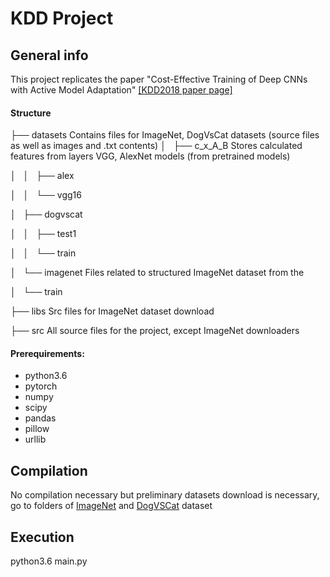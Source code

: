 # KDD Project

## General info

This project replicates the paper "Cost-Effective Training of Deep CNNs with Active Model Adaptation" [[KDD2018 paper page]](https://www.kdd.org/kdd2018/accepted-papers/view/cost-effective-training-of-deep-cnns-with-active-model-adaptation)

#### Structure

├── datasets              Contains files for ImageNet, DogVsCat datasets (source files as well as images and .txt contents)
│   ├── c_x_A_B           Stores calculated features from layers VGG, AlexNet models (from pretrained models) 

│   │   ├── alex

│   │   └── vgg16

│   ├── dogvscat          

│   │   ├── test1

│   │   └── train

│   └── imagenet          Files related to structured ImageNet dataset from the 

│       └── train

├── libs                  Src files for ImageNet dataset download

├── src                   All source files for the project, except ImageNet downloaders

#### Prerequirements:
* python3.6
* pytorch
* numpy
* scipy
* pandas
* pillow
* urllib

## Compilation
No compilation necessary  but preliminary datasets download is necessary, go to folders of [ImageNet](datasets/imagenet) and [DogVSCat](datasets/dogvscat) dataset

## Execution

python3.6 main.py
